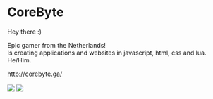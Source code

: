 # CoreByte
Hey there :)

Epic gamer from the Netherlands!<br>
Is creating applications and websites in javascript, html, css and lua.<br>
He/Him.<br>

http://corebyte.ga/<br>

<a>
  <img align="center" src="https://github-readme-stats.vercel.app/api?username=CoreBytee&show_icons=true&include_all_commits=true" />
</a>
<a>
  <img align="center" src="https://github-readme-stats.vercel.app/api/top-langs/?username=CoreBytee&layout=compact" />
</a>
